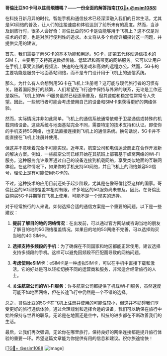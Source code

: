 **哥倫比亞5G卡可以註冊飛機嗎？——一份全面的解答指南[[TG💪+ @esim1088](https://t.me/s/esim1088)]**

在科技日新月异的时代，智能手机和通信技术已经深深融入我们的日常生活。尤其是5G网络的普及，让人们的连接速度和体验达到了前所未有的高度。然而，当涉及到旅行时，很多人会好奇：哥倫比亞的5G卡是否能够用于飞机上？这不仅是对技术的好奇，也是对旅行便利性的追求。本文将从多个角度详细探讨这一问题，并提供实用的建议。

首先，我们需要了解5G卡的基本功能和用途。5G卡，即第五代移动通信技术的SIM卡，主要用于支持高速数据传输、低延迟和高带宽的网络服务。它可以让用户在手机上享受流畅的视频流、快速的在线游戏和高效的远程办公。然而，5G卡的主要功能是服务于地面基站网络，而不是专门设计用于飞机上的通信系统。

那么，为什么有人会想到用5G卡在飞机上注册呢？这可能与现代旅行者的习惯有关。随着国际旅行的频繁，人们希望在飞行途中保持与外界的联系，无论是工作还是娱乐。飞机上的Wi-Fi服务虽然已经逐渐普及，但其速度和稳定性常常令人失望。因此，一些旅行者可能会考虑使用自己的设备和SIM卡来获得更好的网络体验。

然而，实际情况并非如此简单。飞机上的通信系统通常依赖于卫星通信或特殊的机载网络设备。这些系统与地面基站完全不同，需要特定的技术支持和认证。即使你的手机支持5G网络，也无法直接连接到飞机上的通信系统。换句话说，5G卡并不能直接在飞机上注册并使用。

但这并不意味着完全不可能实现。近年来，航空公司和电信运营商正在合作开发新的解决方案。例如，一些航空公司已经开始在其航班上部署基于蜂窝网络的Wi-Fi服务。这种服务允许乘客通过自己的设备连接到机载网络，享受类似地面的互联网体验。在这种情况下，如果你的手机支持5G网络，并且飞机上的网络兼容5G信号，理论上是有可能使用5G卡的。

不过，这种技术的应用目前还处于起步阶段，尤其是在像哥倫比亞这样的国家。哥倫比亞的5G网络覆盖率相对有限，许多地区的5G服务尚未普及。因此，在哥倫比亞购买5G卡并期望在飞机上使用，可能不是一个现实的选择。

对于经常旅行的人来说，如何选择合适的通信方案是一个重要的问题。以下是一些建议：

1. **提前了解目的地的网络情况**：在出发前，可以通过官方网站或咨询当地的朋友了解目的地的5G网络覆盖情况。如果目的地的5G网络不完善，可以选择购买当地的4G SIM卡。

2. **选择支持多频段的手机**：为了确保在不同国家和地区都能正常使用，建议选择支持多频段的手机。这样可以避免因频段不匹配而导致的网络问题。

3. **考虑使用eSIM卡**：eSIM卡是一种虚拟SIM卡，可以在手机中直接下载和激活。它的好处是可以轻松切换不同的运营商和服务，非常适合经常旅行的人士。

4. **关注航空公司的Wi-Fi服务**：许多航空公司都提供了机载Wi-Fi服务，虽然速度可能不如地面网络，但在长途飞行中仍然是一个不错的选择。

总之，哥倫比亞的5G卡在飞机上注册并使用的可能性较小，但这并不妨碍我们享受更好的旅行通信体验。通过合理规划和选择合适的设备，我们可以确保在旅行中始终保持与世界的联系。无论是在地面还是空中，科技的进步都在不断改善我们的生活。

最后，让我们再次强调，无论你在哪里旅行，保持良好的网络连接都是提升旅行体验的重要一环。希望这篇文章能为你提供有用的信息和建议。祝你旅途愉快！

[[TG💪+ @esim1088](https://t.me/s/esim1088) ![Image](https://i.postimg.cc/4NQfJmqS/Snipaste-2025-05-13-00-14-12.png)]